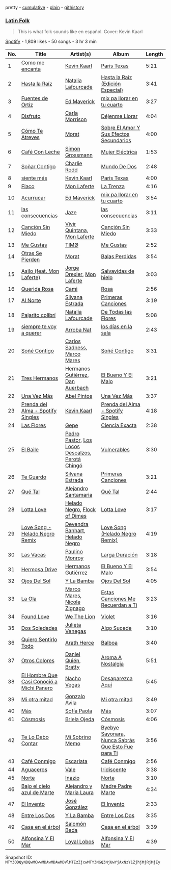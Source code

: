 pretty - [cumulative](/playlists/cumulative/37i9dQZF1DX18t8d8JUxUC.md) - [plain](/playlists/plain/37i9dQZF1DX18t8d8JUxUC) - [githistory](https://github.githistory.xyz/mackorone/spotify-playlist-archive/blob/main/playlists/plain/37i9dQZF1DX18t8d8JUxUC)

### [Latin Folk](https://open.spotify.com/playlist/37i9dQZF1DX18t8d8JUxUC)

> This is what folk sounds like en español\. Cover: Kevin Kaarl

[Spotify](https://open.spotify.com/user/spotify) - 1,809 likes - 50 songs - 3 hr 3 min

| No. | Title | Artist(s) | Album | Length |
|---|---|---|---|---|
| 1 | [Como me encanta](https://open.spotify.com/track/5QLw2hi44Hhc9okMOF4VLT) | [Kevin Kaarl](https://open.spotify.com/artist/6OBGbSaBUvQtk9wpQfDbOE) | [Paris Texas](https://open.spotify.com/album/2H7Ptwzuy83loDyZzHiPw8) | 5:21 |
| 2 | [Hasta la Raíz](https://open.spotify.com/track/3lGMtkONrZdJ8kTCg6KIFf) | [Natalia Lafourcade](https://open.spotify.com/artist/1hcdI2N1023RvSwLzTtdsp) | [Hasta la Raíz \(Edición Especial\)](https://open.spotify.com/album/0Kww7Dpo0uSxtOiiFTvyCv) | 3:41 |
| 3 | [Fuentes de Ortiz](https://open.spotify.com/track/0akyEssGRVHstqCSWXusJL) | [Ed Maverick](https://open.spotify.com/artist/3JSSjGYcIkgsrz7892CelT) | [mix pa llorar en tu cuarto](https://open.spotify.com/album/4VeKLLYPySVFaf6qzkfOYW) | 3:27 |
| 4 | [Disfruto](https://open.spotify.com/track/6UR5tB1wVm7qvH4xfsHr8m) | [Carla Morrison](https://open.spotify.com/artist/0XK6kT7xcZAlcYrNjOgzJe) | [Déjenme Llorar](https://open.spotify.com/album/6BZkhYCGp75O2R4oX25nve) | 4:04 |
| 5 | [Cómo Te Atreves](https://open.spotify.com/track/7M6CFruBrM5x7u0lTMtm6r) | [Morat](https://open.spotify.com/artist/5C4PDR4LnhZTbVnKWXuDKD) | [Sobre El Amor Y Sus Efectos Secundarios](https://open.spotify.com/album/50eHcXc4qede9mUKCYOuoz) | 4:00 |
| 6 | [Café Con Leche](https://open.spotify.com/track/6SfkPzqzG62lkvkyKJGUKY) | [Simon Grossmann](https://open.spotify.com/artist/6t38N9HASTn9ca0PIxfReQ) | [Mujer Eléctrica](https://open.spotify.com/album/3sgIcq7sXDaw1patJDSd59) | 1:53 |
| 7 | [Soñar Contigo](https://open.spotify.com/track/0GYS14rwcsMXhYMP57W164) | [Charlie Rodd](https://open.spotify.com/artist/2vylKAxeoJ2dAwIi9ck762) | [Mundo De Dos](https://open.spotify.com/album/2prBuM9hprQROvEI5MDZ5C) | 2:48 |
| 8 | [siente más](https://open.spotify.com/track/6sycT6FiSI1YSERI9279qY) | [Kevin Kaarl](https://open.spotify.com/artist/6OBGbSaBUvQtk9wpQfDbOE) | [Paris Texas](https://open.spotify.com/album/2H7Ptwzuy83loDyZzHiPw8) | 4:00 |
| 9 | [Flaco](https://open.spotify.com/track/3HMYsT5mnqQ57tVjvqlETb) | [Mon Laferte](https://open.spotify.com/artist/4boI7bJtmB1L3b1cuL75Zr) | [La Trenza](https://open.spotify.com/album/7CgbWo8K9pQx823YTI17zE) | 4:16 |
| 10 | [Acurrucar](https://open.spotify.com/track/1xYBeQ5u8uaJ3oBWktjGyJ) | [Ed Maverick](https://open.spotify.com/artist/3JSSjGYcIkgsrz7892CelT) | [mix pa llorar en tu cuarto](https://open.spotify.com/album/4VeKLLYPySVFaf6qzkfOYW) | 3:54 |
| 11 | [las consecuencias](https://open.spotify.com/track/0x3M7EQkASM6NQW53mNK9d) | [Jaze](https://open.spotify.com/artist/5HUVDs80ZZCRRB9grwWzZc) | [las consecuencias](https://open.spotify.com/album/2jcKhSAes8tIw5GXH91Ks9) | 3:11 |
| 12 | [Canción Sin Miedo](https://open.spotify.com/track/5w3AsUEGoaCuBhDp14umuy) | [Vivir Quintana](https://open.spotify.com/artist/3Z3OTfxYdBnJKMXFbRjmU2), [Mon Laferte](https://open.spotify.com/artist/4boI7bJtmB1L3b1cuL75Zr) | [Canción Sin Miedo](https://open.spotify.com/album/2wr1HIJ0Pzv7OzhdFH8nBQ) | 3:33 |
| 13 | [Me Gustas](https://open.spotify.com/track/3MKBzb0FJQB5LOhCe0s8nN) | [TIMØ](https://open.spotify.com/artist/1KfRf4VkEYpL2G0FTWb7JX) | [Me Gustas](https://open.spotify.com/album/0NWOe4cctQ2NxLbXkMiO91) | 2:52 |
| 14 | [Otras Se Pierden](https://open.spotify.com/track/3SvbcJH2seu1zs0PMjPS6F) | [Morat](https://open.spotify.com/artist/5C4PDR4LnhZTbVnKWXuDKD) | [Balas Perdidas](https://open.spotify.com/album/43mAHKPa4iB2er88lxD9Q8) | 3:54 |
| 15 | [Asilo \(feat\. Mon Laferte\)](https://open.spotify.com/track/41gpbNDcsSh4r8YgVMbQqh) | [Jorge Drexler](https://open.spotify.com/artist/4ssUf5gLb1GBLxi1BhPrVt), [Mon Laferte](https://open.spotify.com/artist/4boI7bJtmB1L3b1cuL75Zr) | [Salvavidas de hielo](https://open.spotify.com/album/3wYcE0a2LSxxQF2Rk3Drw0) | 3:03 |
| 16 | [Querida Rosa](https://open.spotify.com/track/6wBrZZ1LyiBxytLnpgnlhf) | [Cami](https://open.spotify.com/artist/3VCrybIJKH7UurbDcZbMmn) | [Rosa](https://open.spotify.com/album/1ricDoCdrqzaqrLmz64N4G) | 2:56 |
| 17 | [Al Norte](https://open.spotify.com/track/2dxeshKXUCGzydZQziuN3B) | [Silvana Estrada](https://open.spotify.com/artist/72VywtXEoONiBLNu3ibGI7) | [Primeras Canciones](https://open.spotify.com/album/2MTdMQ9S3ro39aKgQMmms3) | 3:19 |
| 18 | [Pajarito colibrí](https://open.spotify.com/track/3Kyaxx0AhnwJSQOUMBGrlz) | [Natalia Lafourcade](https://open.spotify.com/artist/1hcdI2N1023RvSwLzTtdsp) | [De Todas las Flores](https://open.spotify.com/album/4BJoDX0fIjR4RsFF4vyd81) | 5:08 |
| 19 | [siempre te voy a querer](https://open.spotify.com/track/6HVnd5EXfbaLU4YuYElXEe) | [Arroba Nat](https://open.spotify.com/artist/4Srl3qf5e1RfnXi5wBlIL4) | [los días en la sala](https://open.spotify.com/album/6E2TF0rYiJCwIxyLqP61GE) | 2:43 |
| 20 | [Soñé Contigo](https://open.spotify.com/track/6VT2jR1Y4KLCXKZVo1JiQU) | [Carlos Sadness](https://open.spotify.com/artist/2LCcy9CZWwZ7Vvykt8IVVq), [Marco Mares](https://open.spotify.com/artist/5Eg5ZoZgXAa1Eit48sxoKQ) | [Soñé Contigo](https://open.spotify.com/album/2lQYMqZIVFR1DfnF3XKJmZ) | 3:31 |
| 21 | [Tres Hermanos](https://open.spotify.com/track/4TesXLELrAp8TPGHckP6Ap) | [Hermanos Gutiérrez](https://open.spotify.com/artist/73mSg0dykFyhvU96tb5xQV), [Dan Auerbach](https://open.spotify.com/artist/6YWdHD3R863Apw1hkx3BwC) | [El Bueno Y El Malo](https://open.spotify.com/album/2kfqCsmR9Uw43ruDP2hjPZ) | 3:21 |
| 22 | [Una Vez Más](https://open.spotify.com/track/6OOxQbWcBMCcucTsQnS7yu) | [Abel Pintos](https://open.spotify.com/artist/6HTUcOExehqydqa7C3usAa) | [Una Vez Más](https://open.spotify.com/album/4MMZysMSiZxdQo34c2r8Gi) | 3:37 |
| 23 | [Prenda del Alma \- Spotify Singles](https://open.spotify.com/track/2vsr2L14RGZ8dxLSJMQxSZ) | [Kevin Kaarl](https://open.spotify.com/artist/6OBGbSaBUvQtk9wpQfDbOE) | [Prenda del Alma \- Spotify Singles](https://open.spotify.com/album/1q6UbLqRpyUkZUtRBvOqAn) | 4:18 |
| 24 | [Las Flores](https://open.spotify.com/track/1xQqAdL14WHwCUoCqwBVjk) | [Gepe](https://open.spotify.com/artist/1fHGzTSloWCtrlKfbLNVhM) | [Ciencia Exacta](https://open.spotify.com/album/4n65tDbR2iIn5e9jgo9Zwv) | 2:38 |
| 25 | [El Baile](https://open.spotify.com/track/6ABaTYAx9k8d0v9NSZ9uYS) | [Pedro Pastor](https://open.spotify.com/artist/12L0n6FPcTKBtKvWcFEbmP), [Los Locos Descalzos](https://open.spotify.com/artist/2EPApWYEyXYCw5YbtADEWS), [Perotá Chingó](https://open.spotify.com/artist/5cMTiWeaWidGI8hVoZY8Ox) | [Vulnerables](https://open.spotify.com/album/7sJGGvXAGPGDjqzgzjlDIl) | 3:30 |
| 26 | [Te Guardo](https://open.spotify.com/track/1cvSHX6jBzX93A6b6Q1j3K) | [Silvana Estrada](https://open.spotify.com/artist/72VywtXEoONiBLNu3ibGI7) | [Primeras Canciones](https://open.spotify.com/album/2MTdMQ9S3ro39aKgQMmms3) | 3:21 |
| 27 | [Qué Tal](https://open.spotify.com/track/6EcdAJ3z6fb3xdMJCIukgV) | [Alejandro Santamaria](https://open.spotify.com/artist/7HXJp9OMIL5tdwZYleuBvy) | [Qué Tal](https://open.spotify.com/album/5z7Aq8OR67uY4iWTuIh8E7) | 2:44 |
| 28 | [Lotta Love](https://open.spotify.com/track/4xPoGj1cAY9v5AGardly8e) | [Helado Negro](https://open.spotify.com/artist/69qhRLDvsWJOhWGXXQ0lQQ), [Flock of Dimes](https://open.spotify.com/artist/1TTfuOdEtj8lin2zR4OWmP) | [Lotta Love](https://open.spotify.com/album/5x4bbGHyxTYhEnhXXmN2OE) | 3:17 |
| 29 | [Love Song \- Helado Negro Remix](https://open.spotify.com/track/2PKJ88Ap4ebLFxJ4lwAGRF) | [Devendra Banhart](https://open.spotify.com/artist/1YZEoYFXx4AxVv13OiOPvZ), [Helado Negro](https://open.spotify.com/artist/69qhRLDvsWJOhWGXXQ0lQQ) | [Love Song \(Helado Negro Remix\)](https://open.spotify.com/album/2p5v0LukKFqgNeLsNPVqYF) | 4:19 |
| 30 | [Las Vacas](https://open.spotify.com/track/28OcOTibh6MFjwIrdS4eZh) | [Paulino Monroy](https://open.spotify.com/artist/2a15NvJ0ASGPEuWgGCCIJC) | [Larga Duración](https://open.spotify.com/album/4ih5clBRBMTQSMkRgpKf1a) | 3:18 |
| 31 | [Hermosa Drive](https://open.spotify.com/track/5kIdVCUXE6JzR08sxRxNwc) | [Hermanos Gutiérrez](https://open.spotify.com/artist/73mSg0dykFyhvU96tb5xQV) | [El Bueno Y El Malo](https://open.spotify.com/album/2kfqCsmR9Uw43ruDP2hjPZ) | 3:54 |
| 32 | [Ojos Del Sol](https://open.spotify.com/track/2gke8YaJQur5OpkWAeIMdz) | [Y La Bamba](https://open.spotify.com/artist/6eb2gxfoBSQhmDYkQKz93b) | [Ojos Del Sol](https://open.spotify.com/album/1bv229IwMr6O2Id5jVZqmc) | 4:05 |
| 33 | [La Ola](https://open.spotify.com/track/0bg3L5f70z9iEaJki8Cgfa) | [Marco Mares](https://open.spotify.com/artist/5Eg5ZoZgXAa1Eit48sxoKQ), [Nicole Zignago](https://open.spotify.com/artist/1SflmlTg1rQ6pTBQ1CbWEP) | [Estas Canciones Me Recuerdan a Ti](https://open.spotify.com/album/79iOQFpvUfcxDUMhBRZYRM) | 3:23 |
| 34 | [Found Love](https://open.spotify.com/track/06bP5fBUljQLN6GPEMpiFr) | [We The Lion](https://open.spotify.com/artist/0D8xIv7lt4m33tauA1HP0z) | [Violet](https://open.spotify.com/album/5hUBJd7VEVWEbsugJLTU9G) | 3:16 |
| 35 | [Dos Soledades](https://open.spotify.com/track/378lux3KIGNYTyFnB1cEXy) | [Julieta Venegas](https://open.spotify.com/artist/2QWIScpFDNxmS6ZEMIUvgm) | [Algo Sucede](https://open.spotify.com/album/5Z6YX9a3A3quKgM0naXEaL) | 3:10 |
| 36 | [Quiero Sentirlo Todo](https://open.spotify.com/track/4nM3NRbtpF2gQwI1pl7Y2T) | [Arath Herce](https://open.spotify.com/artist/4ZhGmNXaVf4Ki1YJDwxvVs) | [Balboa](https://open.spotify.com/album/5Tpwq4dowN61wcGVAbO79I) | 3:40 |
| 37 | [Otros Colores](https://open.spotify.com/track/2ZJcPJHV298BPY4XsdBLD8) | [Daniel Quién](https://open.spotify.com/artist/3zxodnZ10PEbv27ixLeQdQ), [Bratty](https://open.spotify.com/artist/0UTzLuwz9RvFOCnwAZjUxn) | [Aroma A Nostalgia](https://open.spotify.com/album/6cneFPJP1wgyZ26tjiOeJL) | 5:51 |
| 38 | [El Hombre Que Casi Conoció a Michi Panero](https://open.spotify.com/track/4DLQ9mWBFWj7XjpQk1FtmP) | [Nacho Vegas](https://open.spotify.com/artist/14CMndDKSsMSvZYXFLZRfn) | [Desaparezca Aquí](https://open.spotify.com/album/2L8X2C1ySndk4McTP6lfpf) | 5:45 |
| 39 | [Mi otra mitad](https://open.spotify.com/track/5fWCQmxJjAcOerUkpDTr1g) | [Gonzalo Ávila](https://open.spotify.com/artist/4PuwS1TZc8ybMnXxgUIOn6) | [Mi otra mitad](https://open.spotify.com/album/28f6eNKzlSv0UNngwG61AB) | 3:49 |
| 40 | [Más](https://open.spotify.com/track/6mBo4qsU84G7R9AlUiEH2X) | [Sofía Paola](https://open.spotify.com/artist/6gC5HmMueMdiRY3rGtkrKx) | [Más](https://open.spotify.com/album/4WTCqF2U70MdKiBK3RwbZ7) | 3:07 |
| 41 | [Cósmosis](https://open.spotify.com/track/3vttNxDd4DyFbOJqCsuklx) | [Briela Ojeda](https://open.spotify.com/artist/1MbehwcqhGMlU79kDBYOxo) | [Cósmosis](https://open.spotify.com/album/6NESna540i2qvjwpeUmEhx) | 4:06 |
| 42 | [Te Lo Debo Contar](https://open.spotify.com/track/3qF89WKp5gQSabVlH1gpXj) | [Mi Sobrino Memo](https://open.spotify.com/artist/2ae7hwWgesyGJVI2vebofH) | [Byebye Sayonara, Nunca Sabrás Que Esto Fue para Ti](https://open.spotify.com/album/5Uv6SEehbntf84qXBZyT56) | 3:56 |
| 43 | [Café Conmigo](https://open.spotify.com/track/3X6zoxS109LGpWrz7WysW0) | [Escarlata](https://open.spotify.com/artist/6eDMcSQvrGt2zoVFSIwmgZ) | [Café Conmigo](https://open.spotify.com/album/22jSbACBDtGXlqMbZPeIu5) | 2:56 |
| 44 | [Aguaceros](https://open.spotify.com/track/69dAmQimqO0HFs9AQI0EDX) | [Vale](https://open.spotify.com/artist/22p8vOZwMABvl5qt2nZHWD) | [Iridiscente](https://open.spotify.com/album/6PksDOysvcluD0wAfNSCxB) | 3:38 |
| 45 | [Norte](https://open.spotify.com/track/1oro7qxc5WjpcOGhaE0yA3) | [Inazio](https://open.spotify.com/artist/29KrMIwUUqCvc66OHLcSMl) | [Norte](https://open.spotify.com/album/491eK0UesCR8GfsDsUSJMz) | 3:10 |
| 46 | [Bajo el cielo azul de Marte](https://open.spotify.com/track/3uGEd3peltuV0SEympCowM) | [Alejandro y Maria Laura](https://open.spotify.com/artist/3jAurSJUGt2LY7V417BF0u) | [Madre Padre Marte](https://open.spotify.com/album/63AhXYacnlHnitNe6qG334) | 4:34 |
| 47 | [El Invento](https://open.spotify.com/track/7daItyBA4UqHyFItCVgzBn) | [José González](https://open.spotify.com/artist/6xrCU6zdcSTsG2hLrojpmI) | [El Invento](https://open.spotify.com/album/1XhI1Bcby2CSogky3EiENa) | 2:33 |
| 48 | [Entre Los Dos](https://open.spotify.com/track/4WwstqolWpfzFlfWkijyCL) | [Y La Bamba](https://open.spotify.com/artist/6eb2gxfoBSQhmDYkQKz93b) | [Entre Los Dos](https://open.spotify.com/album/5Srz3FfVqMwxs1e84LqVqs) | 3:35 |
| 49 | [Casa en el árbol](https://open.spotify.com/track/1NHZCn5YyOFPdsstGfsOxH) | [Salomón Beda](https://open.spotify.com/artist/76oqoGaknr9WGOegYTjxdh) | [Casa en el árbol](https://open.spotify.com/album/2Ra7SLmyFSACxeErw2eaYR) | 3:39 |
| 50 | [Alfonsina Y El Mar](https://open.spotify.com/track/2QVKzeaFuSmr6ckZLuKUDB) | [Loyal Lobos](https://open.spotify.com/artist/26BPVK55HCqiBNb32TXfBf) | [Alfonsina Y El Mar](https://open.spotify.com/album/5y1BwfQejuUHwwRCc4f0Eh) | 4:39 |

Snapshot ID: `MTY3ODQyNDQwMCwwMDAwMDAwMDVlMTEzZjcwMTY3NGQ3NjUwYjAxNzY1ZjhjMjRjMjEy`
